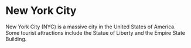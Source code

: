 # New York City

New York City (NYC) is a massive city in the United States of America. Some tourist attractions include the Statue of 
Liberty and the Empire State Building.
